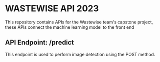 # WASTEWISE API 2023

This repository contains APIs for the Wastewise team's capstone project, these APIs connect the machine learning model to the front end


## API Endpoint: /predict
This endpoint is used to perform image detection using the POST method.

